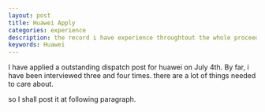```yaml
---
layout: post
title: Huawei Apply
categories: experience
description: the record i have experience throughtout the whole proceedings
keywords: Huawei
---
```


I have applied a outstanding dispatch post for huawei on July 4th. By far, i have been interviewed three and four times. there are a lot of things needed to care about.

so I shall post it at following paragraph.